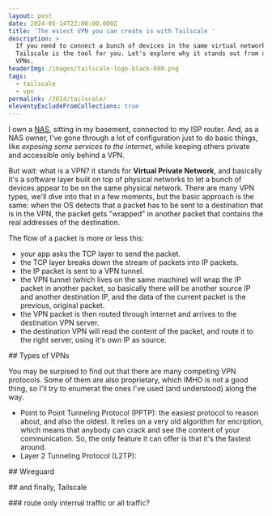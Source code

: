 ```yaml
---
layout: post
date: 2024-05-14T22:00:00.000Z
title: 'The esiest VPN you can create is with Tailscale '
description: >
  If you need to connect a bunch of devices in the same virtual network,
  Tailscale is the tool for you. Let's explore why it stands out from other
  VPNs.
headerImg: /images/tailscale-logo-black-800.png
tags:
  - tailscale
  - vpn
permalink: /2024/tailscale/
eleventyExcludeFromCollections: true
---
```


I own a [NAS](https://michelenasti.com/2019/10/27/tips-tricks-from-my-linux-experience.html), sitting in my basement, connected to my ISP router. And, as a NAS owner, I've gone through a lot of configuration just to do basic things, like *exposing some services to the internet*, while keeping others private and accessible only behind a VPN. 

But wait: what is a VPN? it stands for **Virtual Private Network**, and basically it's a software layer built on top of physical networks to let a bunch of devices appear to be on the same physical network. There are many VPN types, we'll dive into that in a few moments, but the basic approach is the same: when the OS detects that a packet has to be sent to a destination that is in the VPN, the packet gets "wrapped" in another packet that contains the real addresses of the destination.

The flow of a packet is more or less this:

* your app asks the TCP layer to send the packet.
* the TCP layer breaks down the stream of packets into IP packets.
* the IP packet is sent to a VPN tunnel.
* the VPN tunnel (which lives on the same machine) will wrap the IP packet in another packet, so basically there will be another source IP and another destination IP, and the data of the current packet is the previous, original packet.
* the VPN packet is then routed through internet and arrives to the destination VPN server.
* the destination VPN will read the content of the packet, and route it to the right server, using it's own IP as source.

\## Types of VPNs

You may be surpised to find out that there are many competing VPN protocols. Some of them are also proprietary, which IMHO is not a good thing, so I'll try to enumerat the ones I've used (and understood) along the way. 

* Point to Point Tunneling Protocol (PPTP): the easiest protocol to reason about, and also the oldest. It relies on a very old algorithm for encription, which means that anybody can crack and see the content of your communication. So, the only feature it can offer is that it's the fastest around.
*  Layer 2 Tunneling Protocol (L2TP): 

\## Wireguard

\## and finally, Tailscale

\### route only internal traffic or all traffic?
